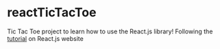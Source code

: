 # reactTicTacToe
Tic Tac Toe project to learn how to use the React.js library! Following the [tutorial](https://react.dev/learn/tutorial-tic-tac-toe) on React.js website

